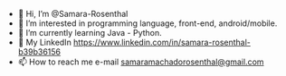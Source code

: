 - 👋 Hi, I’m @Samara-Rosenthal
- 👀 I’m interested in programming language, front-end, android/mobile.
- 🌱 I’m currently learning Java - Python.
- 💞️ My LinkedIn https://www.linkedin.com/in/samara-rosenthal-b39b36156
- 📫 How to reach me e-mail samaramachadorosenthal@gmail.com


<!---
Samara-Rosenthal/Samara-Rosenthal is a ✨ special ✨ repository because its `README.md` (this file) appears on your GitHub profile.
You can click the Preview link to take a look at your changes.
--->
